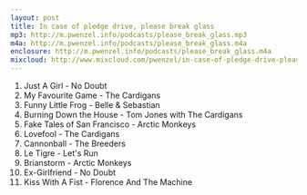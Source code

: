 ```yaml
---
layout: post
title: In case of pledge drive, please break glass
mp3: http://m.pwenzel.info/podcasts/please_break_glass.mp3
m4a: http://m.pwenzel.info/podcasts/please_break_glass.m4a
enclosure: http://m.pwenzel.info/podcasts/please_break_glass.m4a
mixcloud: http://www.mixcloud.com/pwenzel/in-case-of-pledge-drive-please-break-glass/
---
```


1. Just A Girl - No Doubt
2. My Favourite Game - The Cardigans
3. Funny Little Frog - Belle & Sebastian
4. Burning Down the House - Tom Jones with The Cardigans
5. Fake Tales of San Francisco - Arctic Monkeys
6. Lovefool - The Cardigans
7. Cannonball - The Breeders
8. Le Tigre - Let's Run
9. Brianstorm - Arctic Monkeys
10. Ex-Girlfriend - No Doubt
11. Kiss With A Fist - Florence And The Machine